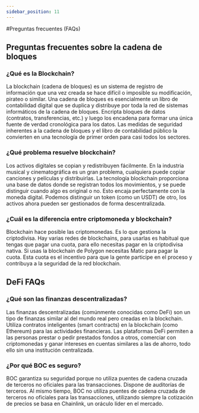 ```yaml
---
sidebar_position: 11
---
```


#Preguntas frecuentes (FAQs)

## Preguntas frecuentes sobre la cadena de bloques

### ¿Qué es la Blockchain?

La blockchain (cadena de bloques) es un sistema de registro de información que una vez creada se hace difícil o imposible su modificación, pirateo o similar. Una cadena de bloques es esencialmente un libro de contabilidad digital que se duplica y distribuye por toda la red de sistemas informáticos de la cadena de bloques. Encripta bloques de datos (contratos, transferencias, etc.) y luego los encadena para formar una única fuente de verdad cronológica para los datos. Las medidas de seguridad inherentes a la cadena de bloques y el libro de contabilidad público la convierten en una tecnología de primer orden para casi todos los sectores.

### ¿Qué problema resuelve blockchain?

Los activos digitales se copian y redistribuyen fácilmente. En la industria musical y cinematográfica es un gran problema, cualquiera puede copiar canciones y películas y distribuirlas. La tecnología blockchain proporciona una base de datos donde se registran todos los movimientos, y se puede distinguir cuando algo es original o no. Esto encaja perfectamente con la moneda digital. Podemos distinguir un token (como un USDT) de otro, los activos ahora pueden ser gestionados de forma descentralizada.

### ¿Cuál es la diferencia entre criptomoneda y blockchain?

Blockchain hace posible las criptomonedas. Es lo que gestiona la criptodivisa. Hay varias redes de blockchains, para usarlas es habitual que tengas que pagar una cuota, para ello necesitas pagar en la criptodivisa nativa. Si usas la blockchain de Polygon necesitas Matic para pagar la cuota. Esta cuota es el incentivo para que la gente participe en el proceso y contribuya a la seguridad de la red blockchain.

## DeFi FAQs

### ¿Qué son las finanzas descentralizadas? 

Las finanzas descentralizadas (comúnmente conocidas como DeFi) son un tipo de finanzas similar al del mundo real pero creadas en la blockchain. Utiliza contratos inteligentes (smart contracts) en la blockchain (como Ethereum) para las actividades financieras. Las plataformas DeFi permiten a las personas prestar o pedir prestados fondos a otros, comerciar con criptomonedas y ganar intereses en cuentas similares a las de ahorro, todo ello sin una institución centralizada.

### ¿Por qué BOC es seguro? 

BOC garantiza su seguridad porque no utiliza puentes de cadena cruzada de terceros no oficiales para las transacciones. Dispone de auditorías de terceros. Al mismo tiempo, BOC no utiliza puentes de cadena cruzada de terceros no oficiales para las transacciones, utilizando siempre la cotización de precios se basa en Chainlink, un oráculo líder en el mercado.